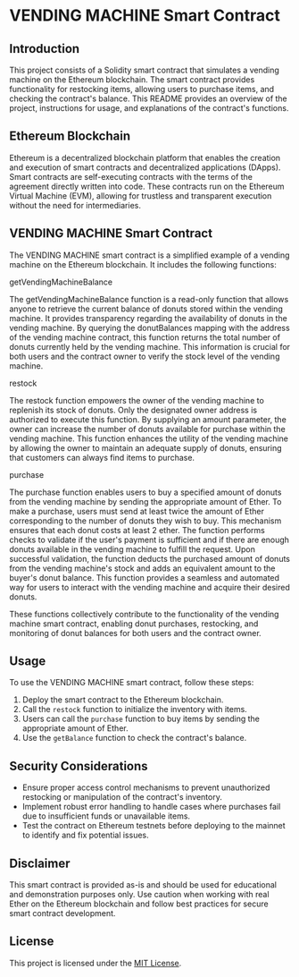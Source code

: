 # VENDING MACHINE Smart Contract
## Introduction

This project consists of a Solidity smart contract that simulates a vending machine on the Ethereum blockchain. The smart contract provides functionality for restocking items, allowing users to purchase items, and checking the contract's balance. This README provides an overview of the project, instructions for usage, and explanations of the contract's functions.

## Ethereum Blockchain

Ethereum is a decentralized blockchain platform that enables the creation and execution of smart contracts and decentralized applications (DApps). Smart contracts are self-executing contracts with the terms of the agreement directly written into code. These contracts run on the Ethereum Virtual Machine (EVM), allowing for trustless and transparent execution without the need for intermediaries.

## VENDING MACHINE Smart Contract

The VENDING MACHINE smart contract is a simplified example of a vending machine on the Ethereum blockchain. It includes the following functions:

getVendingMachineBalance

The getVendingMachineBalance function is a read-only function that allows anyone to retrieve the current balance of donuts stored within the vending machine. It provides transparency regarding the availability of donuts in the vending machine. By querying the donutBalances mapping with the address of the vending machine contract, this function returns the total number of donuts currently held by the vending machine. This information is crucial for both users and the contract owner to verify the stock level of the vending machine.

restock

The restock function empowers the owner of the vending machine to replenish its stock of donuts. Only the designated owner address is authorized to execute this function. By supplying an amount parameter, the owner can increase the number of donuts available for purchase within the vending machine. This function enhances the utility of the vending machine by allowing the owner to maintain an adequate supply of donuts, ensuring that customers can always find items to purchase.

purchase

The purchase function enables users to buy a specified amount of donuts from the vending machine by sending the appropriate amount of Ether. To make a purchase, users must send at least twice the amount of Ether corresponding to the number of donuts they wish to buy. This mechanism ensures that each donut costs at least 2 ether. The function performs checks to validate if the user's payment is sufficient and if there are enough donuts available in the vending machine to fulfill the request. Upon successful validation, the function deducts the purchased amount of donuts from the vending machine's stock and adds an equivalent amount to the buyer's donut balance. This function provides a seamless and automated way for users to interact with the vending machine and acquire their desired donuts.

These functions collectively contribute to the functionality of the vending machine smart contract, enabling donut purchases, restocking, and monitoring of donut balances for both users and the contract owner.

## Usage

To use the VENDING MACHINE smart contract, follow these steps:

1. Deploy the smart contract to the Ethereum blockchain.
2. Call the `restock` function to initialize the inventory with items.
3. Users can call the `purchase` function to buy items by sending the appropriate amount of Ether.
4. Use the `getBalance` function to check the contract's balance.

## Security Considerations

- Ensure proper access control mechanisms to prevent unauthorized restocking or manipulation of the contract's inventory.
- Implement robust error handling to handle cases where purchases fail due to insufficient funds or unavailable items.
- Test the contract on Ethereum testnets before deploying to the mainnet to identify and fix potential issues.

## Disclaimer

This smart contract is provided as-is and should be used for educational and demonstration purposes only. Use caution when working with real Ether on the Ethereum blockchain and follow best practices for secure smart contract development.

## License

This project is licensed under the [MIT License](LICENSE).
